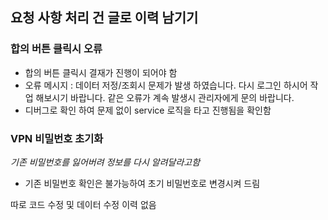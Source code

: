## 요청 사항 처리 건 글로 이력 남기기 <br>
### 합의 버튼 클릭시 오류 <br>
- 합의 버튼 클릭시 결재가 진행이 되어야 함
- 오류 메시지 : 데이터 저정/조회시 문제가 발생 하였습니다. 다시 로그인 하시어 작업 해보시기 바랍니다. 같은 오류가 계속 발생시 관리자에게 문의 바랍니다.
- 디버그로 확인 하여 문제 없이 service 로직을 타고 진행됨을 확인함


### VPN 비밀번호 초기화
*기존 비밀번호를 잃어버려 정보를 다시 알려달라고함*
- 기존 비밀번호 확인은 불가능하여 초기 비밀번호로 변경시켜 드림

따로 코드 수정 및 데이터 수정 이력 없음
